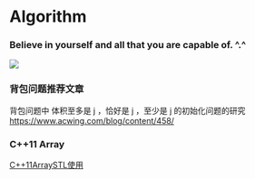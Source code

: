 # Algorithm

<div>
    <h3>
        Believe in yourself and all that you are capable of. ^.^
    </h3>
    <image src="./preview.jpg" weight=100%>
</div>

### 

### 背包问题推荐文章

背包问题中 体积至多是 j ，恰好是 j ，至少是 j 的初始化问题的研究
https://www.acwing.com/blog/content/458/

### C++11 Array
[C++11ArraySTL使用](https://blog.csdn.net/qq_38410730/article/details/102802239)
